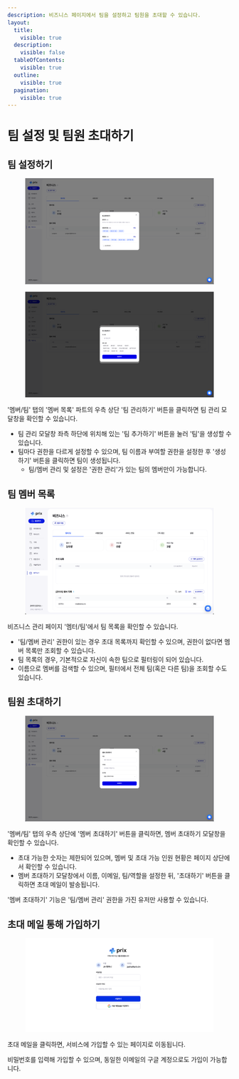 ```yaml
---
description: 비즈니스 페이지에서 팀을 설정하고 팀원을 초대할 수 있습니다.
layout:
  title:
    visible: true
  description:
    visible: false
  tableOfContents:
    visible: true
  outline:
    visible: true
  pagination:
    visible: true
---
```


# 팀 설정 및 팀원 초대하기

## 팀 설정하기

<div>

<figure><img src="../.gitbook/assets/image (90).png" alt=""><figcaption></figcaption></figure>

 

<figure><img src="../.gitbook/assets/image (91).png" alt=""><figcaption></figcaption></figure>

</div>

'멤버/팀' 탭의 '멤버 목록' 파트의 우측 상단 '팀 관리하기' 버튼을 클릭하면 팀 관리 모달창을 확인할 수 있습니다.

* 팀 관리 모달창 좌측 하단에 위치해 있는 '팀 추가하기' 버튼을 눌러 '팀'을 생성할 수 있습니다.&#x20;
* 팀마다 권한을 다르게 설정할 수 있으며, 팀 이름과 부여할 권한을 설정한 후 '생성하기' 버튼을 클릭하면 팀이 생성됩니다.&#x20;
  * 팀/멤버 관리 및 설정은 '권한 관리'가 있는 팀의 멤버만이 가능합니다.



## 팀 멤버 목록&#x20;

<figure><img src="../.gitbook/assets/image (11).png" alt=""><figcaption></figcaption></figure>

비즈니스 관리 페이지 '멤터/팀'에서 팀 목록을 확인할 수 있습니다.&#x20;

* '팀/멤버 관리' 권한이 있는 경우 초대 목록까지 확인할 수 있으며, 권한이 없다면 멤버 목록만 조회할 수 있습니다.&#x20;
* 팀 목록의 경우, 기본적으로 자신이 속한 팀으로 필터링이 되어 있습니다.&#x20;
* 이름으로 멤버를 검색할 수 있으며, 필터에서 전체 팀(혹은 다른 팀)을 조회할 수도 있습니다.



## 팀원 초대하기

<figure><img src="../.gitbook/assets/image (95).png" alt=""><figcaption></figcaption></figure>

'멤버/팀' 탭의 우측 상단에 '멤버 초대하기' 버튼을 클릭하면, 멤버 초대하기 모달창을 확인할 수 있습니다.&#x20;

* 초대 가능한 숫자는 제한되어 있으며, 멤버 및 초대 가능 인원 현황은 페이지 상단에서 확인할 수 있습니다.&#x20;
* 멤버 초대하기 모달창에서 이름, 이메일, 팀/역할을 설정한 뒤, '초대하기' 버튼을 클릭하면 초대 메일이 발송됩니다.&#x20;

'멤버 초대하기' 기능은 '팀/멤버 관리' 권한을 가진 유저만 사용할 수 있습니다.

## 초대 메일 통해 가입하기

<figure><img src="../.gitbook/assets/image (96).png" alt=""><figcaption></figcaption></figure>

초대 메일을 클릭하면, 서비스에 가입할 수 있는 페이지로 이동됩니다.&#x20;

비밀번호를 입력해 가입할 수 있으며, 동일한 이메일의 구글 계정으로도 가입이 가능합니다.&#x20;



